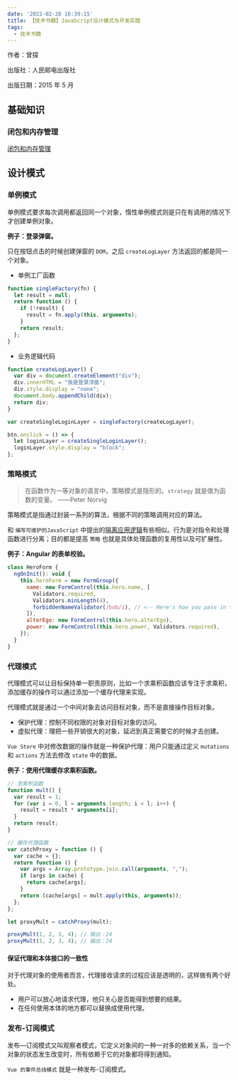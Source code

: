 ```yaml
---
date: '2022-02-28 16:39:15'
title: 【技术书籍】JavaScript设计模式与开发实践
tags:
  - 技术书籍
---
```


作者：曾探

出版社：人民邮电出版社

出版日期：2015 年 5 月

## 基础知识

### 闭包和内存管理

[闭包和内存管理](http://127.0.0.1:5501/index.html#/document/%E6%8A%80%E6%9C%AF%E7%AC%94%E8%AE%B0/%E7%BC%96%E7%A8%8B%E5%9F%BA%E7%A1%80/%E7%BC%96%E7%A8%8B%E8%AF%AD%E8%A8%80/JavaScript/%E9%97%AD%E5%8C%85%E5%92%8C%E5%86%85%E5%AD%98%E7%AE%A1%E7%90%86?id=%e9%97%ad%e5%8c%85%e5%92%8c%e5%86%85%e5%ad%98%e7%ae%a1%e7%90%86)

## 设计模式

### 单例模式

单例模式要求每次调用都返回同一个对象，惰性单例模式则是只在有调用的情况下才创建单例对象。

**例子：登录弹窗。**

只在按钮点击的时候创建弹窗的 `DOM`，之后 `createLogLayer` 方法返回的都是同一个对象。

- 单例工厂函数

```js
function singleFactory(fn) {
  let result = null;
  return function () {
    if (!result) {
      result = fn.apply(this, arguments);
    }
    return result;
  };
}
```

- 业务逻辑代码

```js
function createLogLayer() {
  var div = document.createElement("div");
  div.innerHTML = "我是登录浮窗";
  div.style.display = "none";
  document.body.appendChild(div);
  return div;
}

var createSingleLoginLayer = singleFactory(createLogLayer);

btn.onclick = () => {
  let loginLayer = createSingleLoginLayer();
  loginLayer.style.display = "block";
};
```

### 策略模式

> 在函数作为一等对象的语言中，策略模式是隐形的。`strategy` 就是值为函数的变量。 ——Peter Norvig

策略模式是指通过封装一系列的算法，根据不同的策略调用对应的算法。

和 `编写可维护的JavaScript` 中提出的[隔离应用逻辑](http://127.0.0.1:5501/index.html#/document/%E9%98%85%E8%AF%BB%E7%AC%94%E8%AE%B0/%E6%8A%80%E6%9C%AF%E4%B9%A6%E7%B1%8D/%E7%BC%96%E5%86%99%E5%8F%AF%E7%BB%B4%E6%8A%A4%E7%9A%84JavaScript?id=%e9%9a%94%e7%a6%bb%e5%ba%94%e7%94%a8%e9%80%bb%e8%be%91)有些相似。行为是对指令和处理函数进行分离；目的都是提高 `策略` 也就是具体处理函数的复用性以及可扩展性。

**例子：Angular 的表单校验。**

```js
class HeroForm {
  ngOnInit(): void {
    this.heroForm = new FormGroup({
      name: new FormControl(this.hero.name, [
        Validators.required,
        Validators.minLength(4),
        forbiddenNameValidator(/bob/i), // <-- Here's how you pass in the custom validator.
      ]),
      alterEgo: new FormControl(this.hero.alterEgo),
      power: new FormControl(this.hero.power, Validators.required),
    });
  }
}
```

### 代理模式

代理模式可以让目标保持单一职责原则，比如一个求乘积函数应该专注于求乘积，添加缓存的操作可以通过添加一个缓存代理来实现。

代理模式就是通过一个中间对象去访问目标对象，而不是直接操作目标对象。

- 保护代理：控制不同权限的对象对目标对象的访问。
- 虚拟代理：理把一些开销很大的对象，延迟到真正需要它的时候才去创建。

`Vue Store` 中对修改数据的操作就是一种保护代理：用户只能通过定义 `mutations` 和 `actions` 方法去修改 `state` 中的数据。

**例子：使用代理缓存求乘积函数。**

```js
// 求乘积函数
function mult() {
  var result = 1;
  for (var i = 0, l = arguments.length; i < l; i++) {
    result = result * arguments[i];
  }
  return result;
}

// 缓存代理函数
var catchProxy = function () {
  var cache = {};
  return function () {
    var args = Array.prototype.join.call(arguments, ",");
    if (args in cache) {
      return cache[args];
    }
    return (cache[args] = mult.apply(this, arguments));
  };
};

let proxyMult = catchProxy(mult);

proxyMult(1, 2, 3, 4); // 输出：24
proxyMult(1, 2, 3, 4); // 输出：24
```

#### 保证代理和本体接口的一致性

对于代理对象的使用者而言，代理接收请求的过程应该是透明的，这样做有两个好处。

- 用户可以放心地请求代理，他只关心是否能得到想要的结果。
- 在任何使用本体的地方都可以替换成使用代理。

### 发布-订阅模式

发布—订阅模式又叫观察者模式，它定义对象间的一种一对多的依赖关系，当一个对象的状态发生改变时，所有依赖于它的对象都将得到通知。

`Vue 的事件总线模式` 就是一种发布-订阅模式。
